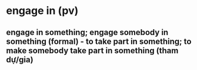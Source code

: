 # engage in (pv)

## engage in something; engage somebody in something (formal) - to take part in something; to make somebody take part in something (tham dự/gia)